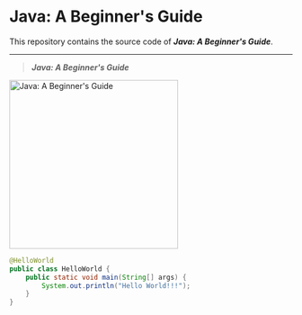 # Java: A Beginner's Guide
This repository contains the source code of ___Java: A Beginner's Guide___.  

---

>___Java: A Beginner's Guide___  
<img src="https://github.com/chioio/java_a-beginners-guide-code/row/master//images/java_a-beginners-guide.png" width="300" title="Java: A Beginner's Guide" alt="Java: A Beginner's Guide"/>

```java
@HelloWorld
public class HelloWorld {
    public static void main(String[] args) {
        System.out.println("Hello World!!!");
    }
}
```




